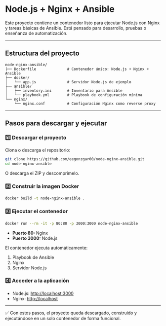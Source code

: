 # Node.js + Nginx + Ansible

Este proyecto contiene un contenedor listo para ejecutar Node.js con Nginx y tareas básicas de Ansible. Está pensado para desarrollo, pruebas o enseñanza de automatización.

---


## Estructura del proyecto

```
node-nginx-ansible/
├── Dockerfile              # Contenedor único: Node.js + Nginx + Ansible
├── docker/
│   └── app.js              # Servidor Node.js de ejemplo
├── ansible/
│   ├── inventory.ini       # Inventario para Ansible
│   └── playbook.yml        # Playbook de configuración mínima
└── nginx/
    └── nginx.conf          # Configuración Nginx como reverse proxy
```

---

## Pasos para descargar y ejecutar

### 1️⃣ Descargar el proyecto

Clona o descarga el repositorio:

```bash
git clone https://github.com/eegonzgar00/node-nginx-ansible.git
cd node-nginx-ansible
```

O descarga el ZIP y descomprímelo.

### 2️⃣ Construir la imagen Docker

```bash
docker build -t node-nginx-ansible .
```

### 3️⃣ Ejecutar el contenedor

```bash
docker run --rm -it -p 80:80 -p 3000:3000 node-nginx-ansible
```

* **Puerto 80:** Nginx
* **Puerto 3000:** Node.js

El contenedor ejecuta automáticamente:

1. Playbook de Ansible
2. Nginx
3. Servidor Node.js

### 4️⃣ Acceder a la aplicación

* Node.js: [http://localhost:3000](http://localhost:3000)
* Nginx: [http://localhost](http://localhost)

---

✅ Con estos pasos, el proyecto queda descargado, construido y ejecutándose en un solo contenedor de forma funcional.
